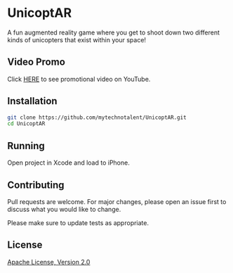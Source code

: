 # UnicoptAR
A fun augmented reality game where you get to shoot down two different kinds of unicopters that exist within your space!

## Video Promo
Click [HERE](https://youtu.be/lIq8jgW-hQM) to see promotional video on YouTube.

## Installation
```bash
git clone https://github.com/mytechnotalent/UnicoptAR.git
cd UnicoptAR
```

## Running

Open project in Xcode and load to iPhone.

## Contributing

Pull requests are welcome. For major changes, please open an issue first to discuss what you would like to change.

Please make sure to update tests as appropriate.

## License
[Apache License, Version 2.0](https://www.apache.org/licenses/LICENSE-2.0/)
